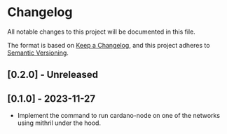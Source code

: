 
# Changelog

All notable changes to this project will be documented in this file.

The format is based on [Keep a Changelog](https://keepachangelog.com/en/1.0.0/),
and this project adheres to [Semantic Versioning](https://semver.org/spec/v2.0.0.html).

## [0.2.0] - Unreleased 

## [0.1.0] - 2023-11-27

- Implement the command to run cardano-node on one of the networks using
  mithril under the hood.
